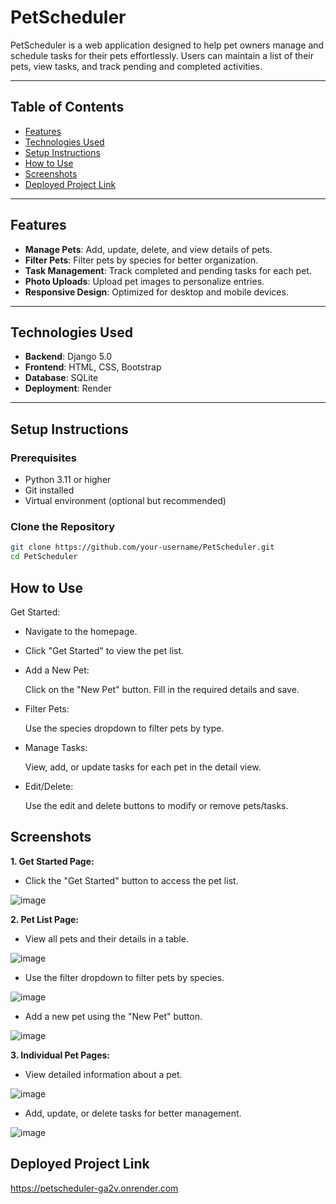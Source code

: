 # **PetScheduler**

PetScheduler is a web application designed to help pet owners manage and schedule tasks for their pets effortlessly. Users can maintain a list of their pets, view tasks, and track pending and completed activities.

---

## **Table of Contents**
- [Features](#features)
- [Technologies Used](#technologies-used)
- [Setup Instructions](#setup-instructions)
- [How to Use](#how-to-use)
- [Screenshots](#screenshots)
- [Deployed Project Link](#deployed-project-link)

---

## **Features**
- **Manage Pets**: Add, update, delete, and view details of pets.
- **Filter Pets**: Filter pets by species for better organization.
- **Task Management**: Track completed and pending tasks for each pet.
- **Photo Uploads**: Upload pet images to personalize entries.
- **Responsive Design**: Optimized for desktop and mobile devices.

---

## **Technologies Used**
- **Backend**: Django 5.0
- **Frontend**: HTML, CSS, Bootstrap
- **Database**: SQLite
- **Deployment**: Render

---

## **Setup Instructions**

### **Prerequisites**
- Python 3.11 or higher
- Git installed
- Virtual environment (optional but recommended)

### **Clone the Repository**
```bash
git clone https://github.com/your-username/PetScheduler.git
cd PetScheduler
```

## **How to Use**
Get Started:

- Navigate to the homepage.
- Click "Get Started" to view the pet list.
- Add a New Pet:

  Click on the "New Pet" button.
  Fill in the required details and save.
- Filter Pets:

  Use the species dropdown to filter pets by type.
- Manage Tasks:

  View, add, or update tasks for each pet in the detail view.
- Edit/Delete:

  Use the edit and delete buttons to modify or remove pets/tasks.

## **Screenshots**

**1.	Get Started Page:**

- Click the "Get Started" button to access the pet list.

![image](https://github.com/user-attachments/assets/ca8eee16-01a0-47df-839a-dd5c5d1f41d8)


**2.	Pet List Page:**

- View all pets and their details in a table.
  
![image](https://github.com/user-attachments/assets/7c65bc80-38db-4ebf-8432-2718ad6fe603)


-	Use the filter dropdown to filter pets by species.

![image](https://github.com/user-attachments/assets/5e971f4a-45d8-4ba7-b2b0-7a3a25111090)


-	Add a new pet using the "New Pet" button.

![image](https://github.com/user-attachments/assets/00009a71-a7a5-4a51-8179-56c3ea6d5dee)


**3.	Individual Pet Pages:**

- View detailed information about a pet.

![image](https://github.com/user-attachments/assets/2f30dec5-88ac-4aaf-814a-85c2ca0bee05)


-	Add, update, or delete tasks for better management.

![image](https://github.com/user-attachments/assets/083c7e24-3937-4c24-a605-e6f987d1d873)


## **Deployed Project Link**
https://petscheduler-ga2v.onrender.com
